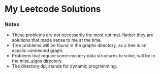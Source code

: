 # My Leetcode Solutions

### Notes
* These problems are not necessarily the most optimal. Rather they are solutions that made sense to me at the time.
* Tree problems will be found in the graphs directory, as a tree is an acyclic connected graph.
* Problems that require some mystery data structures to solve, will be in the misc_algos directory.
* The directory dp, stands for dynamic programming.
